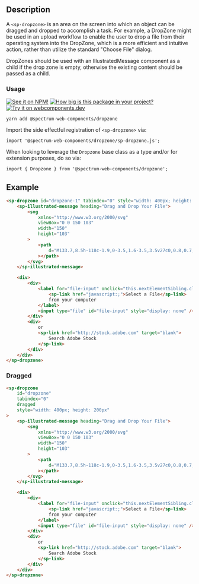 ## Description

A `<sp-dropzone>` is an area on the screen into which an object can be dragged and dropped to accomplish a task. For example, a DropZone might be used in an upload workflow to enable the user to drop a file from their operating system into the DropZone, which is a more efficient and intuitive action, rather than utilize the standard "Choose File" dialog.

DropZones should be used with an IllustratedMessage component as a child if the drop zone is empty, otherwise the existing content should be passed as a child.

### Usage

[![See it on NPM!](https://img.shields.io/npm/v/@spectrum-web-components/dropzone?style=for-the-badge)](https://www.npmjs.com/package/@spectrum-web-components/dropzone)
[![How big is this package in your project?](https://img.shields.io/bundlephobia/minzip/@spectrum-web-components/dropzone?style=for-the-badge)](https://bundlephobia.com/result?p=@spectrum-web-components/dropzone)
[![Try it on webcomponents.dev](https://img.shields.io/badge/Try%20it%20on-webcomponents.dev-green?style=for-the-badge)](https://webcomponents.dev/edit/collection/fO75441E1Q5ZlI0e9pgq/yoQJtdPFBCH1UG3Qsicc/src/index.ts)

```
yarn add @spectrum-web-components/dropzone
```

Import the side effectful registration of `<sp-dropzone>` via:

```
import '@spectrum-web-components/dropzone/sp-dropzone.js';
```

When looking to leverage the `Dropzone` base class as a type and/or for extension purposes, do so via:

```
import { Dropzone } from '@spectrum-web-components/dropzone';
```

## Example

```html
<sp-dropzone id="dropzone-1" tabindex="0" style="width: 400px; height: 200px">
    <sp-illustrated-message heading="Drag and Drop Your File">
        <svg
            xmlns="http://www.w3.org/2000/svg"
            viewBox="0 0 150 103"
            width="150"
            height="103"
        >
            <path
                d="M133.7,8.5h-118c-1.9,0-3.5,1.6-3.5,3.5v27c0,0.8,0.7,1.5,1.5,1.5s1.5-0.7,1.5-1.5V23.5h119V92c0,0.3-0.2,0.5-0.5,0.5h-118c-0.3,0-0.5-0.2-0.5-0.5V69c0-0.8-0.7-1.5-1.5-1.5s-1.5,0.7-1.5,1.5v23c0,1.9,1.6,3.5,3.5,3.5h118c1.9,0,3.5-1.6,3.5-3.5V12C137.2,10.1,135.6,8.5,133.7,8.5z M15.2,21.5V12c0-0.3,0.2-0.5,0.5-0.5h118c0.3,0,0.5,0.2,0.5,0.5v9.5H15.2z M32.6,16.5c0,0.6-0.4,1-1,1h-10c-0.6,0-1-0.4-1-1s0.4-1,1-1h10C32.2,15.5,32.6,15.9,32.6,16.5z M13.6,56.1l-8.6,8.5C4.8,65,4.4,65.1,4,65.1c-0.4,0-0.8-0.1-1.1-0.4c-0.6-0.6-0.6-1.5,0-2.1l8.6-8.5l-8.6-8.5c-0.6-0.6-0.6-1.5,0-2.1c0.6-0.6,1.5-0.6,2.1,0l8.6,8.5l8.6-8.5c0.6-0.6,1.5-0.6,2.1,0c0.6,0.6,0.6,1.5,0,2.1L15.8,54l8.6,8.5c0.6,0.6,0.6,1.5,0,2.1c-0.3,0.3-0.7,0.4-1.1,0.4c-0.4,0-0.8-0.1-1.1-0.4L13.6,56.1z"
            ></path>
        </svg>
    </sp-illustrated-message>

    <div>
        <div>
            <label for="file-input" onclick="this.nextElementSibling.click()">
                <sp-link href="javascript:;">Select a File</sp-link>
                from your computer
            </label>
            <input type="file" id="file-input" style="display: none" />
        </div>
        <div>
            or
            <sp-link href="http://stock.adobe.com" target="blank">
                Search Adobe Stock
            </sp-link>
        </div>
    </div>
</sp-dropzone>
```

### Dragged

```html
<sp-dropzone
    id="dropzone"
    tabindex="0"
    dragged
    style="width: 400px; height: 200px"
>
    <sp-illustrated-message heading="Drag and Drop Your File">
        <svg
            xmlns="http://www.w3.org/2000/svg"
            viewBox="0 0 150 103"
            width="150"
            height="103"
        >
            <path
                d="M133.7,8.5h-118c-1.9,0-3.5,1.6-3.5,3.5v27c0,0.8,0.7,1.5,1.5,1.5s1.5-0.7,1.5-1.5V23.5h119V92c0,0.3-0.2,0.5-0.5,0.5h-118c-0.3,0-0.5-0.2-0.5-0.5V69c0-0.8-0.7-1.5-1.5-1.5s-1.5,0.7-1.5,1.5v23c0,1.9,1.6,3.5,3.5,3.5h118c1.9,0,3.5-1.6,3.5-3.5V12C137.2,10.1,135.6,8.5,133.7,8.5z M15.2,21.5V12c0-0.3,0.2-0.5,0.5-0.5h118c0.3,0,0.5,0.2,0.5,0.5v9.5H15.2z M32.6,16.5c0,0.6-0.4,1-1,1h-10c-0.6,0-1-0.4-1-1s0.4-1,1-1h10C32.2,15.5,32.6,15.9,32.6,16.5z M13.6,56.1l-8.6,8.5C4.8,65,4.4,65.1,4,65.1c-0.4,0-0.8-0.1-1.1-0.4c-0.6-0.6-0.6-1.5,0-2.1l8.6-8.5l-8.6-8.5c-0.6-0.6-0.6-1.5,0-2.1c0.6-0.6,1.5-0.6,2.1,0l8.6,8.5l8.6-8.5c0.6-0.6,1.5-0.6,2.1,0c0.6,0.6,0.6,1.5,0,2.1L15.8,54l8.6,8.5c0.6,0.6,0.6,1.5,0,2.1c-0.3,0.3-0.7,0.4-1.1,0.4c-0.4,0-0.8-0.1-1.1-0.4L13.6,56.1z"
            ></path>
        </svg>
    </sp-illustrated-message>

    <div>
        <div>
            <label for="file-input" onclick="this.nextElementSibling.click()">
                <sp-link href="javascript:;">Select a File</sp-link>
                from your computer
            </label>
            <input type="file" id="file-input" style="display: none" />
        </div>
        <div>
            or
            <sp-link href="http://stock.adobe.com" target="blank">
                Search Adobe Stock
            </sp-link>
        </div>
    </div>
</sp-dropzone>
```

<script type="module">
    import '@spectrum-web-components/dropzone/sp-dropzone.js';
    import '@spectrum-web-components/illustrated-message/sp-illustrated-message.js';
    import '@spectrum-web-components/link/sp-link.js';
</script>

